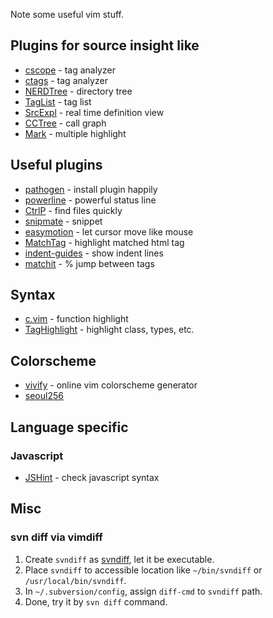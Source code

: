 Note some useful vim stuff.


## Plugins for source insight like
* [cscope](http://cscope.sourceforge.net/) - tag analyzer
* [ctags](http://ctags.sourceforge.net/) - tag analyzer
* [NERDTree](http://www.vim.org/scripts/script.php?script_id=1658) - directory tree
* [TagList](http://www.vim.org/scripts/script.php?script_id=273) - tag list
* [SrcExpl](http://www.vim.org/scripts/script.php?script_id=2179) - real time definition view
* [CCTree](http://www.vim.org/scripts/script.php?script_id=2368) - call graph
* [Mark](http://www.vim.org/scripts/script.php?script_id=2666) - multiple highlight

## Useful plugins
* [pathogen](https://github.com/tpope/vim-pathogen) - install plugin happily
* [powerline](https://github.com/Lokaltog/vim-powerline) - powerful status line
* [CtrlP](https://github.com/kien/ctrlp.vim) - find files quickly
* [snipmate](https://github.com/msanders/snipmate.vim) - snippet 
* [easymotion](https://github.com/Lokaltog/vim-easymotion?source=c) - let cursor move like mouse
* [MatchTag](https://github.com/gregsexton/MatchTag) - highlight matched html tag
* [indent-guides](https://github.com/nathanaelkane/vim-indent-guides) - show indent lines
* [matchit](http://vim.sourceforge.net/scripts/script.php?script_id=39) - % jump between tags

## Syntax
* [c.vim](http://www.vim.org/scripts/script.php?script_id=3064) - function highlight
* [TagHighlight](https://bitbucket.org/abudden/taghighlight) - highlight class, types, etc.
 
## Colorscheme
* [vivify](http://bytefluent.com/devify/) - online vim colorscheme generator
* [seoul256](https://github.com/junegunn/seoul256.vim)

## Language specific
### Javascript
* [JSHint](https://github.com/wookiehangover/jshint.vim) - check javascript syntax

## Misc
### svn diff via vimdiff
1. Create `svndiff` as [svndiff](https://gist.github.com/wecanspeak/7940388), let it be executable.
2. Place `svndiff` to accessible location like `~/bin/svndiff` or `/usr/local/bin/svndiff`.
3. In `~/.subversion/config`, assign `diff-cmd` to `svndiff` path. 
4. Done, try it by `svn diff` command.
